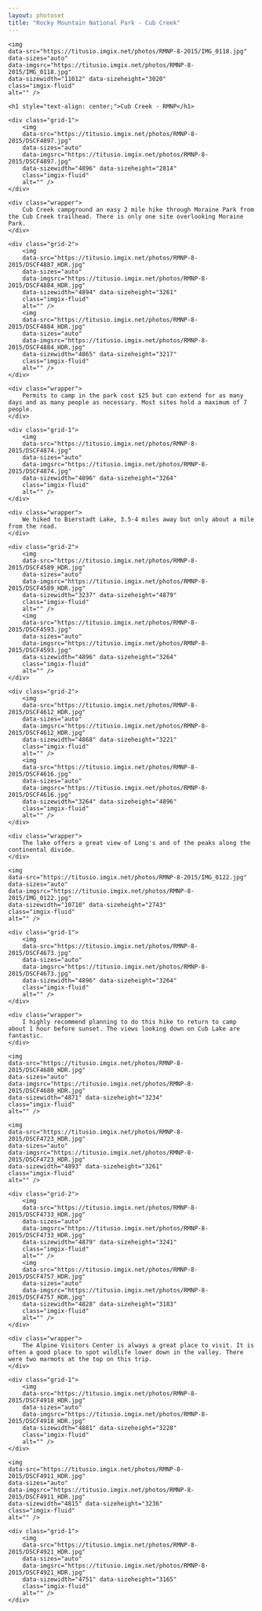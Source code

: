 ```yaml
---
layout: photoset
title: "Rocky Mountain National Park - Cub Creek"
---
```


<div>

	<img
	data-src="https://titusio.imgix.net/photos/RMNP-8-2015/IMG_0118.jpg"
	data-sizes="auto"
	data-imgsrc="https://titusio.imgix.net/photos/RMNP-8-2015/IMG_0118.jpg"
	data-sizewidth="11012" data-sizeheight="3020"
	class="imgix-fluid"
	alt="" />

	<h1 style="text-align: center;">Cub Creek - RMNP</h1>

	<div class="grid-1">
		<img
		data-src="https://titusio.imgix.net/photos/RMNP-8-2015/DSCF4897.jpg"
	    data-sizes="auto"
	    data-imgsrc="https://titusio.imgix.net/photos/RMNP-8-2015/DSCF4897.jpg"
	    data-sizewidth="4896" data-sizeheight="2814"
	    class="imgix-fluid"
	    alt="" />
	</div>

	<div class="wrapper">
		Cub Creek campground an easy 2 mile hike through Moraine Park from the Cub Creek trailhead. There is only one site overlooking Moraine Park.
	</div>

	<div class="grid-2">
		<img
		data-src="https://titusio.imgix.net/photos/RMNP-8-2015/DSCF4887_HDR.jpg"
		data-sizes="auto"
		data-imgsrc="https://titusio.imgix.net/photos/RMNP-8-2015/DSCF4884_HDR.jpg"
		data-sizewidth="4894" data-sizeheight="3261"
		class="imgix-fluid"
		alt="" />
		<img
		data-src="https://titusio.imgix.net/photos/RMNP-8-2015/DSCF4884_HDR.jpg"
		data-sizes="auto"
		data-imgsrc="https://titusio.imgix.net/photos/RMNP-8-2015/DSCF4884_HDR.jpg"
		data-sizewidth="4865" data-sizeheight="3217"
		class="imgix-fluid"
		alt="" />
	</div>	
	
	<div class="wrapper">
		Permits to camp in the park cost $25 but can extend for as many days and as many people as necessary. Most sites hold a maximum of 7 people.
	</div>

	<div class="grid-1">
		<img
		data-src="https://titusio.imgix.net/photos/RMNP-8-2015/DSCF4874.jpg"
	    data-sizes="auto"
	    data-imgsrc="https://titusio.imgix.net/photos/RMNP-8-2015/DSCF4874.jpg"
	    data-sizewidth="4896" data-sizeheight="3264"
	    class="imgix-fluid"
	    alt="" />
	</div>

	<div class="wrapper">
		We hiked to Bierstadt Lake, 3.5-4 miles away but only about a mile from the road.
	</div>

	<div class="grid-2">
		<img
		data-src="https://titusio.imgix.net/photos/RMNP-8-2015/DSCF4589_HDR.jpg"
	    data-sizes="auto"
	    data-imgsrc="https://titusio.imgix.net/photos/RMNP-8-2015/DSCF4589_HDR.jpg"
	    data-sizewidth="3237" data-sizeheight="4879"
	    class="imgix-fluid"
	    alt="" />
		<img
		data-src="https://titusio.imgix.net/photos/RMNP-8-2015/DSCF4593.jpg"
	    data-sizes="auto"
	    data-imgsrc="https://titusio.imgix.net/photos/RMNP-8-2015/DSCF4593.jpg"
	    data-sizewidth="4896" data-sizeheight="3264"
	    class="imgix-fluid"
	    alt="" />
	</div>

	<div class="grid-2">
		<img
		data-src="https://titusio.imgix.net/photos/RMNP-8-2015/DSCF4612_HDR.jpg"
	    data-sizes="auto"
	    data-imgsrc="https://titusio.imgix.net/photos/RMNP-8-2015/DSCF4612_HDR.jpg"
	    data-sizewidth="4868" data-sizeheight="3221"
	    class="imgix-fluid"
	    alt="" />
		<img
		data-src="https://titusio.imgix.net/photos/RMNP-8-2015/DSCF4616.jpg"
	    data-sizes="auto"
	    data-imgsrc="https://titusio.imgix.net/photos/RMNP-8-2015/DSCF4616.jpg"
	    data-sizewidth="3264" data-sizeheight="4896"
	    class="imgix-fluid"
	    alt="" />
	</div>
		
	<div class="wrapper">
		The lake offers a great view of Long's and of the peaks along the continental divide.
	</div>

	<img
	data-src="https://titusio.imgix.net/photos/RMNP-8-2015/IMG_0122.jpg"
	data-sizes="auto"
	data-imgsrc="https://titusio.imgix.net/photos/RMNP-8-2015/IMG_0122.jpg"
	data-sizewidth="10710" data-sizeheight="2743"
	class="imgix-fluid"
	alt="" />

	<div class="grid-1">
		<img
		data-src="https://titusio.imgix.net/photos/RMNP-8-2015/DSCF4673.jpg"
	    data-sizes="auto"
	    data-imgsrc="https://titusio.imgix.net/photos/RMNP-8-2015/DSCF4673.jpg"
	    data-sizewidth="4896" data-sizeheight="3264"
	    class="imgix-fluid"
	    alt="" />
	</div>

	<div class="wrapper">
		I highly recommend planning to do this hike to return to camp about 1 hour before sunset. The views looking down on Cub Lake are fantastic.
	</div>

	<img
	data-src="https://titusio.imgix.net/photos/RMNP-8-2015/DSCF4680_HDR.jpg"
	data-sizes="auto"
	data-imgsrc="https://titusio.imgix.net/photos/RMNP-8-2015/DSCF4680_HDR.jpg"
	data-sizewidth="4871" data-sizeheight="3234"
	class="imgix-fluid"
	alt="" />

	<img
	data-src="https://titusio.imgix.net/photos/RMNP-8-2015/DSCF4723_HDR.jpg"
	data-sizes="auto"
	data-imgsrc="https://titusio.imgix.net/photos/RMNP-8-2015/DSCF4723_HDR.jpg"
	data-sizewidth="4893" data-sizeheight="3261"
	class="imgix-fluid"
	alt="" />

	<div class="grid-2">
		<img
		data-src="https://titusio.imgix.net/photos/RMNP-8-2015/DSCF4733_HDR.jpg"
	    data-sizes="auto"
	    data-imgsrc="https://titusio.imgix.net/photos/RMNP-8-2015/DSCF4733_HDR.jpg"
	    data-sizewidth="4879" data-sizeheight="3241"
	    class="imgix-fluid"
	    alt="" />
	    <img
		data-src="https://titusio.imgix.net/photos/RMNP-8-2015/DSCF4757_HDR.jpg"
	    data-sizes="auto"
	    data-imgsrc="https://titusio.imgix.net/photos/RMNP-8-2015/DSCF4757_HDR.jpg"
	    data-sizewidth="4828" data-sizeheight="3183"
	    class="imgix-fluid"
	    alt="" />
	</div>

	<div class="wrapper">
		The Alpine Visitors Center is always a great place to visit. It is often a good place to spot wildlife lower down in the valley. There were two marmots at the top on this trip.
	</div>

	<div class="grid-1">
		<img
		data-src="https://titusio.imgix.net/photos/RMNP-8-2015/DSCF4918_HDR.jpg"
	    data-sizes="auto"
	    data-imgsrc="https://titusio.imgix.net/photos/RMNP-8-2015/DSCF4918_HDR.jpg"
	    data-sizewidth="4881" data-sizeheight="3228"
	    class="imgix-fluid"
	    alt="" />
	</div>

	<img
	data-src="https://titusio.imgix.net/photos/RMNP-8-2015/DSCF4911_HDR.jpg"
	data-sizes="auto"
	data-imgsrc="https://titusio.imgix.net/photos/RMNP-8-2015/DSCF4911_HDR.jpg"
	data-sizewidth="4815" data-sizeheight="3236"
	class="imgix-fluid"
	alt="" />

	<div class="grid-1">
		<img
		data-src="https://titusio.imgix.net/photos/RMNP-8-2015/DSCF4921_HDR.jpg"
	    data-sizes="auto"
	    data-imgsrc="https://titusio.imgix.net/photos/RMNP-8-2015/DSCF4921_HDR.jpg"
	    data-sizewidth="4751" data-sizeheight="3165"
	    class="imgix-fluid"
	    alt="" />
	</div>

</div>
